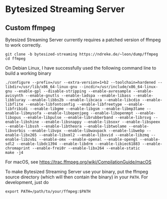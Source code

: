 # Bytesized Streaming Server

## Custom ffmpeg

Bytesized Streaming Server currently requires a patched version of ffmpeg to
work correctly.

	git clone -b bytesized-streaming https://ndreke.de/~leon/dump/ffmpeg
	cd ffmpeg

On Debian Linux, I have successfully used the following command line to build a working binary

	./configure --prefix=/usr --extra-version=1+b2 --toolchain=hardened --libdir=/usr/lib/x86_64-linux-gnu --incdir=/usr/include/x86_64-linux-gnu --enable-gpl --disable-stripping --enable-avresample --enable-avisynth --enable-gnutls --enable-ladspa --enable-libass --enable-libbluray --enable-libbs2b --enable-libcaca --enable-libcdio --enable-libflite --enable-libfontconfig --enable-libfreetype --enable-libfribidi --enable-libgme --enable-libgsm --enable-libmp3lame --enable-libmysofa --enable-libopenjpeg --enable-libopenmpt --enable-libopus --enable-libpulse --enable-librubberband --enable-librsvg --enable-libshine --enable-libsnappy --enable-libsoxr --enable-libspeex --enable-libssh --enable-libtheora --enable-libtwolame --enable-libvorbis --enable-libvpx --enable-libwavpack --enable-libwebp --enable-libx265 --enable-libxml2 --enable-libxvid --enable-libzmq --enable-libzvbi --enable-omx --enable-openal --enable-opengl --enable-sdl2 --enable-libdc1394 --enable-libdrm --enable-libiec61883 --enable-chromaprint --enable-frei0r --enable-libx264 --enable-static
	make -j4

For macOS, see https://trac.ffmpeg.org/wiki/CompilationGuide/macOS

To make Bytesized Streaming Server use your binary, put the ffmpeg source directory (which will then contain the binary) in your `PATH`. For development, just do

	export PATH=/path/to/your/ffmpeg:$PATH


